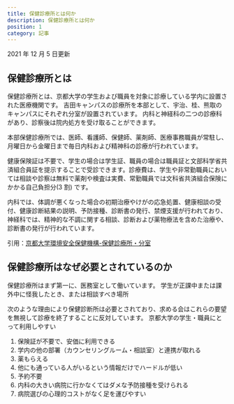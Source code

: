 ```yaml
---
title: 保健診療所とは何か
description: 保健診療所とは何か
position: 1
category: 記事
---
```


2021 年 12 月 5 日更新

## 保健診療所とは

保健診療所とは、京都大学の学生および職員を対象に診療している学内に設置された医療機関です。
吉田キャンパスの診療所を本部として、宇治、桂、熊取のキャンパスにそれぞれ分室が設置されています。
内科と神経科の二つの診療科があり、診察後は院内処方を受け取ることができます。

本部保健診療所では、医師、看護師、保健師、薬剤師、医療事務職員が常駐し、月曜日から金曜日まで毎日内科および精神科の診療が行われています。

健康保険証は不要で、学生の場合は学生証、職員の場合は職員証と文部科学省共済組合員証を提示することで受診できます。診療費は、学生や非常勤職員においては相談や診察は無料で薬剤や検査は実費、常勤職員では文科省共済組合保険にかかる自己負担分(3 割) です。

内科では、体調が悪くなった場合の初期治療やけがの応急処置、健康相談の受付、健康診断結果の説明、予防接種、診断書の発行、禁煙支援が行われており、神経科では、精神的な不調に関する相談、診断および薬物療法を含めた治療や、診断書の発行が行われています。

引用：[京都大学環境安全保健機構-保健診療所・分室](https://www.hoken.kyoto-u.ac.jp/service/clinic/)

## 保健診療所はなぜ必要とされているのか

保健診療所はまず第一に、医務室として働いています。
学生が正課中または課外中に怪我したとき、または相談すべき場所





次のような理由により保健診断所は必要とされており、求める会はこれらの要望を無視して診療を終了することに反対しています。
京都大学の学生・職員にとって利用しやすい

1. 保険証が不要で、安価に利用できる
1. 学内の他の部署（カウンセリングルーム・相談室）と連携が取れる
1. 薬もらえる
1. 他にも通っている人がいるという情報だけでハードルが低い
1. 予約不要
1. 内科の大きい病院に行かなくてはダメな予防接種を受けられる
1. 病院選びの心理的コストがなく足を運びやすい
